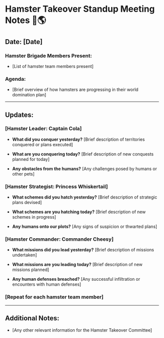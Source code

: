 # Hamster Takeover Standup Meeting Notes 🐹🌎

## Date: [Date]

### Hamster Brigade Members Present:
- [List of hamster team members present]

### Agenda:
- [Brief overview of how hamsters are progressing in their world domination plan]

---

## Updates:

### [Hamster Leader: Captain Cola]

- **What did you conquer yesterday?**
  [Brief description of territories conquered or plans executed]

- **What are you conquering today?**
  [Brief description of new conquests planned for today]

- **Any obstacles from the humans?**
  [Any challenges posed by humans or other pets]

### [Hamster Strategist: Princess Whiskertail]

- **What schemes did you hatch yesterday?**
  [Brief description of strategic plans devised]

- **What schemes are you hatching today?**
  [Brief description of new schemes in progress]

- **Any humans onto our plots?**
  [Any signs of suspicion or thwarted plans]

### [Hamster Commander: Commander Cheesy]

- **What missions did you lead yesterday?**
  [Brief description of missions undertaken]

- **What missions are you leading today?**
  [Brief description of new missions planned]

- **Any human defenses breached?**
  [Any successful infiltration or encounters with human defenses]

### [Repeat for each hamster team member]

---

## Additional Notes:

- [Any other relevant information for the Hamster Takeover Committee]
